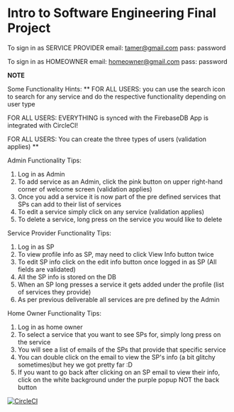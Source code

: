 # Intro to Software Engineering Final Project


To sign in as SERVICE PROVIDER
	email: tamer@gmail.com
	pass: password

To sign in as HOMEOWNER
	email: homeowner@gmail.com
	pass: password

**NOTE**

Some Functionality Hints:
**
FOR ALL USERS: you can use the search icon to search for any service and do the respective functionality depending on user type

FOR ALL USERS: EVERYTHING is synced with the FirebaseDB
App is integrated with CircleCI!

FOR ALL USERS: You can create the three types of users (validation applies)
**

Admin Functionality Tips:

1. Log in as Admin
2. To add service as an Admin, click the pink button on upper right-hand corner of welcome
screen (validation applies)
3. Once you add a service it is now part of the pre defined services that SPs can add to their list of services
4. To edit a service simply click on any service (validation applies)
5. To delete a service, long press on the service you would like to delete

Service Provider Functionality Tips:

1. Log in as SP
2. To view profile info as SP, may need to click View Info button twice 
3. To edit SP info click on the edit info button once logged in as SP (All fields are validated)
4. All the SP info is stored on the DB
5. When an SP long presses a service it gets added under the profile (list of services they provide)
6. As per previous deliverable all services are pre defined by the Admin

Home Owner Functionality Tips:

1. Log in as home owner
2. To select a service that you want to see SPs for, simply long press on the service
3. You will see a list of emails of the SPs that provide that specific service
4. You can double click on the email to view the SP's info (a bit glitchy sometimes)but hey we got pretty far :D
5. If you want to go back after clicking on an SP email to view their info, click on the white background under the purple popup NOT the back button

[![CircleCI](https://circleci.com/gh/KateAThornley/SEG2105/tree/master.svg?style=svg&circle-token=2951f9661379fc415b480d2154fd2f1a7a24b7e2)](https://circleci.com/gh/KateAThornley/SEG2105/tree/master)
